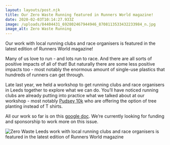 ```yaml
---
layout: layouts/post.njk
title: Our Zero Waste Running featured in Runners World magazine!
date: 2020-02-03T10:14:27.933Z
image: /uploads/84404431_692802467944946_8708113533432233984_n.jpg
image_alt: Zero Waste Running
---
```

Our work with local running clubs and race organisers is featured in the latest edition of Runners World magazine!

Many of us love to run - and lots run to race. And there are all sorts of positive impacts of all of that! But naturally there are some less positive impacts too - most notably the enormous amount of single-use plastics that hundreds of runners can get through.

Late last year, we held a workshop to get running clubs and race organisers in Leeds together to explore what we can do. You’ll have noticed running clubs are already putting into practice what we talked about at our workshop - most notably [Pudsey 10k](https://www.facebook.com/racepudsey10k/?__tn__=K-R&eid=ARBreGjfiqDUOuzLnqCFsmFhGKO5h586XzW5TWg-CuTMkh8slHp8JyfZIwsQ3Zi1C-W_Hlt5z2mRixtT&fref=mentions&__xts__%5B0%5D=68.ARBjFjuM6EulM71mYsaomPCf_f4Qy-LVASTpw7ZK-W4Y4FymjZF2RStLYXBDEQZznk4RV7Irul_UtdxLSWRtQCrfJ581-OEnMVM9kgUIYTeVkC3Zv5smAI6dQ0KDeUzFlP2aNtE6vbJJ8Kge4KM6ENq9O3DBvWon-9_YC06E34eM4xTu8DkOAzPK-bBzMfAOwxDAHYUvcAwJ8OhxI4GPXnEzb5XUEuUkcZbVitEpWR4G-XDKIR8WUbPB2XQ3Fi9LT6S03hPwEW13Ot4Tu2mazklfehbsF86WunYLS2HrJqT_cS6l--V62hMOjYlQwCTekRERgTxRz6hKhYuoW6J1BrM) who are offering the option of tree planting instead of T shirts.

All our work so far is on this [google doc](https://docs.google.com/document/d/1ALkA2RBOLoMuBF97xame14sS-yqzxTRp0Iuwd9GV_e0/edit?fbclid=IwAR3lHT-wsL3eBnrnAb8mVD40EerwJy6gYlFTlW-qqa1jQOhwvkX_hGa5AxU). We’re currently looking for funding and sponsorship to work more on this issue. [](https://docs.google.com/document/d/1ALkA2RBOLoMuBF97xame14sS-yqzxTRp0Iuwd9GV_e0?fbclid=IwAR3lHT-wsL3eBnrnAb8mVD40EerwJy6gYlFTlW-qqa1jQOhwvkX_hGa5AxU)

![Zero Waste Leeds work with local running clubs and race organisers is featured in the latest edition of Runners World magazine](/uploads/84182055_692801507945042_5785034808400805888_n.jpg)
